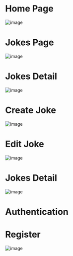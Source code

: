 <h1>Home Page</h1>

![image](https://github.com/user-attachments/assets/3382372a-61cf-4409-a5ae-2377abbcfe76)

<h1>Jokes Page</h1>

![image](https://github.com/user-attachments/assets/05f2e366-70e1-456d-bbe2-cf8e229d4845)

<h1>Jokes Detail</h1>

![image](https://github.com/user-attachments/assets/27bda5b9-6cb6-45d6-8d75-02bb87b5e598)

<h1>Create Joke</h1>

![image](https://github.com/user-attachments/assets/e9262f7d-e900-4b74-b79f-b716131a583a)

<h1>Edit Joke</h1>

![image](https://github.com/user-attachments/assets/c3b102a4-7df4-4029-bfcf-8083c0c4867b)

<h1>Jokes Detail</h1>

![image](https://github.com/user-attachments/assets/54e91176-0281-450c-9db1-07ed6e85c4d2)

<h1>Authentication </h1>
<h1>Register</h1>

![image](https://github.com/user-attachments/assets/022c8f86-c47c-46de-a756-11a8c7642337)

